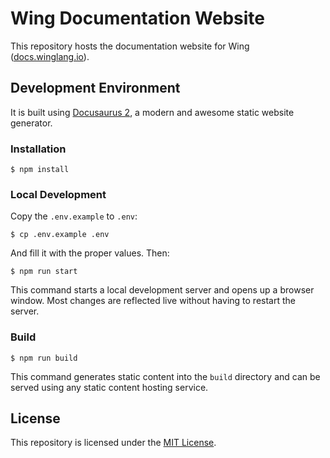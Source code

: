 # Wing Documentation Website

This repository hosts the documentation website for Wing ([docs.winglang.io](https://docs.winglang.io)).

## Development Environment

It is built using [Docusaurus 2](https://docusaurus.io/), a modern and awesome static website generator.

### Installation

```
$ npm install
```

### Local Development

Copy the `.env.example` to `.env`:

```
$ cp .env.example .env
```

And fill it with the proper values. Then:

```
$ npm run start
```

This command starts a local development server and opens up a browser window. Most changes are reflected live without having to restart the server.

### Build

```
$ npm run build
```

This command generates static content into the `build` directory and can be served using any static content hosting service.

## License

This repository is licensed under the [MIT License](./LICENSE.md).
